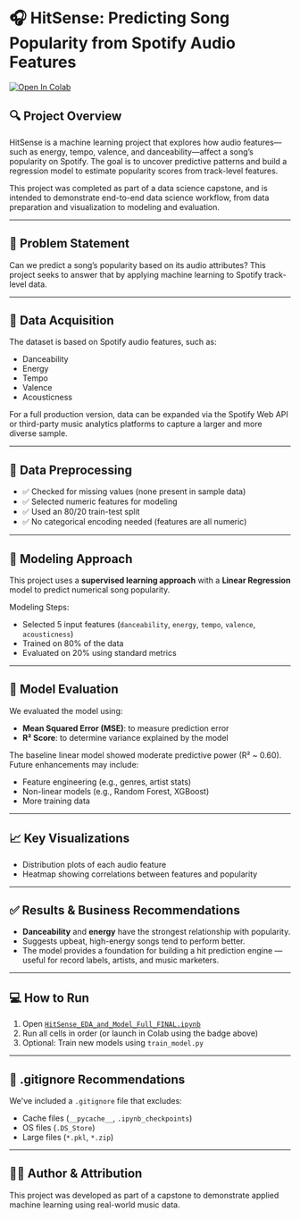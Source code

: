 # 🎧 HitSense: Predicting Song Popularity from Spotify Audio Features

[![Open In Colab](https://colab.research.google.com/assets/colab-badge.svg)](https://colab.research.google.com/github/YOUR_USERNAME/YOUR_REPO_NAME/blob/main/HitSense_EDA_and_Model_Full_FINAL.ipynb)

## 🔍 Project Overview

HitSense is a machine learning project that explores how audio features—such as energy, tempo, valence, and danceability—affect a song’s popularity on Spotify. The goal is to uncover predictive patterns and build a regression model to estimate popularity scores from track-level features.

This project was completed as part of a data science capstone, and is intended to demonstrate end-to-end data science workflow, from data preparation and visualization to modeling and evaluation.

---

## 🎯 Problem Statement

Can we predict a song’s popularity based on its audio attributes? This project seeks to answer that by applying machine learning to Spotify track-level data.

---

## 📁 Data Acquisition

The dataset is based on Spotify audio features, such as:
- Danceability
- Energy
- Tempo
- Valence
- Acousticness

For a full production version, data can be expanded via the Spotify Web API or third-party music analytics platforms to capture a larger and more diverse sample.

---

## 🧹 Data Preprocessing

- ✅ Checked for missing values (none present in sample data)
- ✅ Selected numeric features for modeling
- ✅ Used an 80/20 train-test split
- ✅ No categorical encoding needed (features are all numeric)

---

## 🤖 Modeling Approach

This project uses a **supervised learning approach** with a **Linear Regression** model to predict numerical song popularity.

Modeling Steps:
- Selected 5 input features (`danceability`, `energy`, `tempo`, `valence`, `acousticness`)
- Trained on 80% of the data
- Evaluated on 20% using standard metrics

---

## 📐 Model Evaluation

We evaluated the model using:
- **Mean Squared Error (MSE)**: to measure prediction error
- **R² Score**: to determine variance explained by the model

The baseline linear model showed moderate predictive power (R² ~ 0.60). Future enhancements may include:
- Feature engineering (e.g., genres, artist stats)
- Non-linear models (e.g., Random Forest, XGBoost)
- More training data

---

## 📈 Key Visualizations

- Distribution plots of each audio feature
- Heatmap showing correlations between features and popularity

---

## ✅ Results & Business Recommendations

- **Danceability** and **energy** have the strongest relationship with popularity.
- Suggests upbeat, high-energy songs tend to perform better.
- The model provides a foundation for building a hit prediction engine — useful for record labels, artists, and music marketers.

---

## 💻 How to Run

1. Open [`HitSense_EDA_and_Model_Full_FINAL.ipynb`](HitSense_EDA_and_Model_Full_FINAL.ipynb)
2. Run all cells in order (or launch in Colab using the badge above)
3. Optional: Train new models using `train_model.py`

---

## 🧾 .gitignore Recommendations

We've included a `.gitignore` file that excludes:
- Cache files (`__pycache__`, `.ipynb_checkpoints`)
- OS files (`.DS_Store`)
- Large files (`*.pkl`, `*.zip`)

---

## 👨‍💻 Author & Attribution

This project was developed as part of a capstone to demonstrate applied machine learning using real-world music data.

